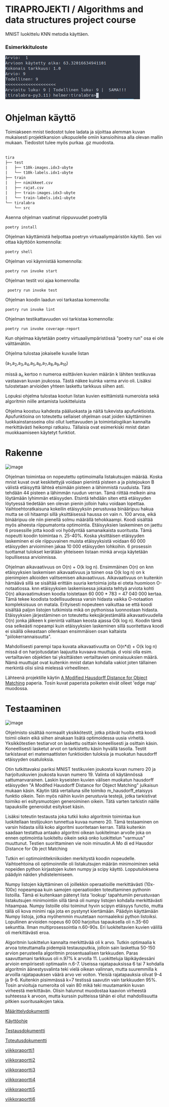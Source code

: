 # TIRAPROJEKTI / Algorithms and data structures project course

MNIST luokittelu KNN metodia käyttäen.

### Esimerkkituloste

![img](https://github.com/lxhelmer/KNN-MNIST-classifier/blob/main/example.png)

# Ohjelman käyttö

Toimiakseen mnist tiedostot tulee ladata ja sijoittaa alemman kuvan mukaisesti projektikansion ulkopuolelle omiin kansioihinsa alla olevan mallin mukaan.
Tiedostot tulee myös purkaa .gz muodosta.

```shell

tira
├── test
|   ├── t10k-images.idx3-ubyte
|   └── t10k-labels.idx1-ubyte
├── train
|   ├── nimikkeet.csv
|   ├── rajat.csv
|   ├── train-images.idx3-ubyte
|   └── train-labels.idx1-ubyte
└── tiralabra
    └── src
```

Asenna ohjelman vaatimat riippuvuudet poetryllä

```shell 
poetry install
```

Ohjelman käyttämistä helpottaa poetryn virtuaaliympäristön käyttö. Sen voi ottaa käyttöön komennolla:

```shell 
poetry shell
```

Ohjelman voi käynnistää komennolla:

```shell 
poetry run invoke start
```

Ohjelman testit voi ajaa komennolla:

```shell
 poetry run invoke test
```

Ohjelman koodin laadun voi tarkastaa komennolla:

```shell
poetry run invoke lint
```

Ohjelman testikattavuuden voi tarkistaa komennolla:

```shell 
poetry run invoke coverage-report
```

Kun ohjelmaa käytetään poetry virtuaaliympäristössä "poetry run" osa ei ole välttämätön. 


Ohjelma tulostaa jokaiselle kuvalle listan

(a<sub>1</sub>,a<sub>2</sub>,a<sub>3</sub>,a<sub>4</sub>,a<sub>5</sub>,a<sub>6</sub>,a<sub>7</sub>,a<sub>8</sub>,a<sub>9</sub>,a<sub>10</sub>)

missä a<sub>n</sub> kertoo n numeroa esittävien kuvien määrän k lähiten testikuvaa vastaavan kuvan joukossa. Tästä näkee kuinka varma arvio oli. 
Lisäksi tulostetaan arvioiden yhteen laskettu tarkkuus siihen asti.

Lopuksi ohjelma tulostaa kootun listan kuvien esittämistä numeroista sekä algoritmin niille antamista luokitteluista


Ohjelma koostuu kahdesta pääluokasta ja näitä tukevista apufunktioista. Apufunktioina on toteutettu sellaiset ohjelman osat joiden käyttäminen
luokkainstansseina olisi ollut luettavuuden ja toimintalogiikan kannalta merkittävästi heikompi ratkaisu. Tällaisia ovat esimerkiski mnist datan muokkaamiseen käytetyt
funktiot.

# Rakenne

![image](https://user-images.githubusercontent.com/49132322/225993774-6a0ebc6d-2a50-4ae9-a9b7-e1989bf62206.png)


Ohjelman toimintaa on nopeutettu optimoimalla listakutsujen määrää. Koska mnist kuvat ovat keskitettyjä voidaan pienintä pisteen a ja pistejoukon B
välistä etäisyyttä lähteä etsimään pisteen a lähimmistä ruuduista. Tätä tehdään 44 pisteen a lähimmän ruudun verran. Tämä riittää melkein aina löytämään
lyhimmän etäisyyden. Etsintä tehdään siten että etäisyyden löytyessä tiedetään sen olevan pienin jolloin haku voidaan lopettaa. Vaihtoehtoratkaisuna kokeilin
etäisyyksiin perustuvaa binääripuu hakua mutta se oli hitaampi sillä yksittäisessä haussa on vain n. 100 arvoa, eikä binääripuu ole niin pienellä
solmu määrällä tehokkaampi. Koodi sisältää myös aiheesta riippumatonta optimointia. Etäisyyksien laskeminen on jaettu 6 prosessille jotta koodi voi hyödyntää
samanaikaista suoritusta. Tämä nopeutti koodin toimintaa n. 25-40%. Koska yksittäisen etäisyyden laskeminen ei ole riippuvainen muista etäisyyksistä voidaan
60 000 etäisyyden arvioiminen jakaa 10 000 etäisyyden lohkoihin. 6 prosessin tuottamat tulokset kerätään yhteiseen listaan minkä arvoja käytetään lopullisessa
arvioinnissa.

Ohjelman aikavaativuus on O(n) + O(k log n). Ensimmäinen O(n) on knn etäisyyksien laskemisen aikavaativuus ja toinen osa O(k log n) on k pienimpien
alkioiden valitsemisen aikavaativuus. Aikavaativuus on kuitenkin hämäävä sillä se sisältää erittäin suuria kertoimia joita ei oteta huomioon O-notaatiossa.
knn etäisyyksien laskemisessa jokaista tehtyä arviota kohti O(n) aikavaatimuksen koodia toistetaan 60 000 * 783 = 47 040 000 kertaa. Tämä tekee koodista todellisuudessa
varsin hidasta vaikka O-notaation kompleksisuus on matala. Erityisesti nopeuteen vaikuttaa se että koodi sisältää paljon listojen tutkimista mikä on pythonissa
luonnostaan hidasta.
Etäisyyksien järjestäminen on toteutettu kekojärjestämällä aikavaativuudella O(n) jonka jälkeen
k pienintä valitaan keosta ajassa O(k log n). Koodin tämä osa selkeästi nopeampi kuin etäisyyksien laskeminen sillä suoritettava koodi ei sisällä
oikeastaan ollenkaan ensimmäisen osan kaltaista "piilokerrannaisuutta".

Mahdollisesti parempi tapa kuvata aikavaativuutta on O(n*d) + O(k log n) missä d on harjoitusdatan laajuutta kuvaava muuttuja. d voisi olla esim.
vertailtavien objektien tai yksittäisten vertailtavien ominaisuuksien määrä. Nämä muuttujat ovat kuitenkin mnist datan kohdalla vakiot joten tällainen
merkintä olisi siinä mielessä virheellinen. 

Lähteenä projektille käytin [A Modified Hausdorff Distance for Object Matching](https://citeseerx.ist.psu.edu/doc/10.1.1.1.8155) paperia. Tosin kuvat paperista poiketen eivät olleet 'edge map' muodossa.

# Testaaminen

![image](https://user-images.githubusercontent.com/49132322/225994650-198ec2b2-1d15-4143-a752-c8d537060c60.png)


Ohjelmisto sisältää normaalit yksikkötestit, jotka pitävät huolta että koodi toimii oikein eikä siihen ainakaan lisätä optimoidessa uusia virheitä. 
Yksikkötestien testiarvot on laskettu osittain koneellisesti ja osittain käsin. Koneellisesti lasketut arvot on tarkistettu käsin hyvällä tasolla.
Testit tarkistavat eri matemaattisten funktioiden tuloksia ja muokatun hausdorff etäisyyden osatuloksia.

Otin tutkittavaksi pariksi MNIST testikuvien joukosta kuvan numero 20 ja harjoituskuvien joukosta kuvan numero 19. Valinta oli käytännössä
sattumanvarainen. Laskin kyseisten kuvien välisen muokatun hausdorff etäisyyden "A Modifed Hausdorff Distance for Object Matching" julkaisun mukaan käsin.
Käytin tätä vertailuna sille toimiko m_hausdorff_etaisyys funktio oikein. Tein myös näihin kuviin perustuvia testejä, jotka tarkistivat toimiko eri
esitysmuotojen generoiminen oikein. Tätä varten tarkistin näille tapauksille generoidut esitykset käsin.

Lisäksi toteutin testausta joka tutkii koko algoritmin toimintaa kun luokitellaan testijoukon tunnettua kuvaa numero 20. Tämä testaaminen on varsin hidasta
sillä koko algoritmi suoritetaan kerran. Tällä kuitenkin saadaan testattua antaako algoritmi oikean luokitelman arvolle joka on ennen optimointia
luokiteltu oikein sekä onko luokittelun "varmuus" muuttunut. Testien suorittaminen vie noin minuutin.A Mo di ed Hausdor Distance for Ob ject Matching


Tutkin eri optimointitekniikoiden merkitystä koodin nopeudelle. Vaihtoehtoina oli optimoinnille oli listakutsujen määrän minimoiminen sekä nopeiden python kirjastojen kuten numpy ja scipy käyttö. Lopputuloksena päädyin näiden yhdistelemiseen. 

Numpy listojen käyttäminen oli joillekkin operaatioille merkittävästi (10x-100x) nopeampaa kuin samojen operaatioiden toteuttaminen pythonin listoilla.
Tämä ei kuitenkaan pätenyt lista 'lookup' tapahtumiin perustuvaan listakutsujen minimointiin sillä tämä oli numpy listojen kohdalla merkittävästi
hitaampaa. Numpy listoille olisi toiminut hyvin scipyn etäisyys functio, mutta tällä oli kova minimi raja jota en pystynyt kiertämään. Päädyin käyttämään
Numpy listoja, jotka myöhemmin muutetaan normaaleiksi python listoiksi. Lopullinen arvioiden nopeus 60 000 harjoitus tapauksella oli n.35-60 sekunttia.
Ilman multiprosessointia n.60-90s. Eri luokiteltavien kuvien välillä oli merkittävästi eroa.


Algoritmin luokittelun kannalta merkittävää oli k arvo. Tutkin optimaalia k arvoa toteuttamalla pidempiä testausputkia, jolloin sain laskettua 50-150 
arvion perusteella algoritmin prosentuaalisen tarkkuuden. Paras saavuttamani tarkkuus oli n.97% k arvolla 11. Luokitteluja läpikäydessäni arvioin 
empiirisesti optimaalin n.6-7. Useissa rajatapauksissa 6 tai 7 kohdalla algoritmin äänestysvalinta teki vielä oikean valinnan, mutta suuremmilla k arvoilla
rajatapauksen väärä arvo vei voiton. Yleisiä rajatapauksia olivat 9-4 ja 9-6. Kuitenkin pisimmässä k=7 testissä saavutin vain tarkkuuden 95%. Tosin arvioituja numeroita oli vain 80 mikä teki muutamankin kuvan virheestä merkittävän. Olisin halunnut muodostaa kaavion virheestä suhteessa k arvoon, mutta kurssin puitteissa tähän ei ollut mahdollisuutta pitkien suoritusaikojen takia. 



[Määrittelydokumentti](https://github.com/lxhelmer/tiralabra/blob/main/docs/M%C3%A4%C3%A4rittelydokumentti.md)

[Käyttöohje](https://github.com/lxhelmer/tiralabra/blob/main/docs/K%C3%A4ytt%C3%B6ohje.md)

[Testausdokumentti](https://github.com/lxhelmer/tiralabra/blob/main/docs/Testausdokumentti.md)

[Toteutusdokumentti](https://github.com/lxhelmer/tiralabra/blob/main/docs/Toteutusdokumentti.md)



[viikkoraportti1](https://github.com/lxhelmer/tiralabra/blob/main/viikkoraportit/viikkoraportti1.md)

[viikkoraportti2](https://github.com/lxhelmer/tiralabra/blob/main/viikkoraportit/viikkoraportt2.md)

[viikkoraportti3](https://github.com/lxhelmer/tiralabra/blob/main/viikkoraportit/viikkoraportti3.md)

[viikkoraportti4](https://github.com/lxhelmer/tiralabra/blob/main/viikkoraportit/viikkoraportti4.md)

[viikkoraportti5](https://github.com/lxhelmer/tiralabra/blob/main/viikkoraportit/viikkoraportti5.md)

[viikkoraportti6](https://github.com/lxhelmer/tiralabra/blob/main/viikkoraportit/viikkoraportti6.md)


